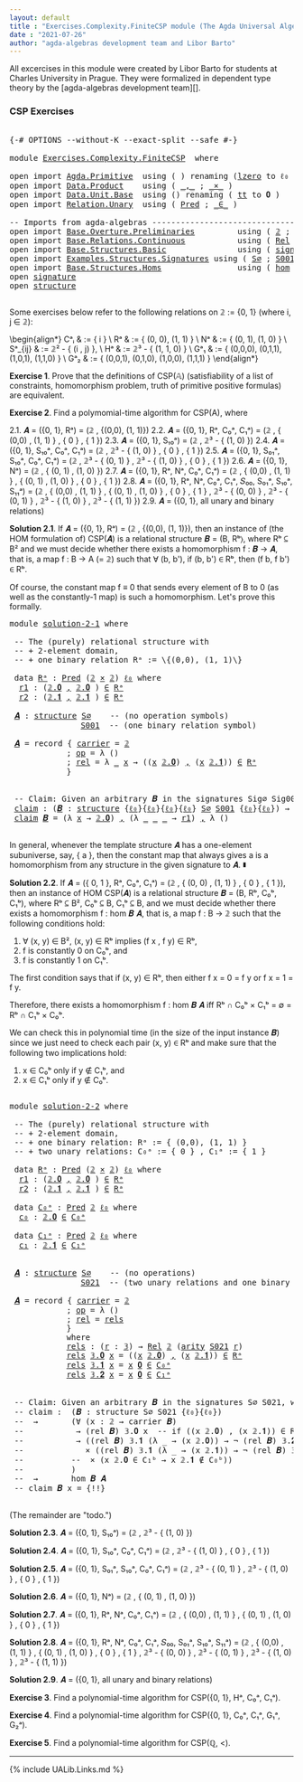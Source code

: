 ```yaml
---
layout: default
title : "Exercises.Complexity.FiniteCSP module (The Agda Universal Algebra Library)"
date : "2021-07-26"
author: "agda-algebras development team and Libor Barto"
---
```


All excercises in this module were created by Libor Barto for students at Charles University in Prague. They were formalized in dependent type theory by the [agda-algebras development team][].

### CSP Exercises

<pre class="Agda">

<a id="415" class="Symbol">{-#</a> <a id="419" class="Keyword">OPTIONS</a> <a id="427" class="Pragma">--without-K</a> <a id="439" class="Pragma">--exact-split</a> <a id="453" class="Pragma">--safe</a> <a id="460" class="Symbol">#-}</a>

<a id="465" class="Keyword">module</a> <a id="472" href="Exercises.Complexity.FiniteCSP.html" class="Module">Exercises.Complexity.FiniteCSP</a>  <a id="504" class="Keyword">where</a>

<a id="511" class="Keyword">open</a> <a id="516" class="Keyword">import</a> <a id="523" href="Agda.Primitive.html" class="Module">Agda.Primitive</a>  <a id="539" class="Keyword">using</a> <a id="545" class="Symbol">(</a> <a id="547" class="Symbol">)</a> <a id="549" class="Keyword">renaming</a> <a id="558" class="Symbol">(</a><a id="559" href="Agda.Primitive.html#764" class="Primitive">lzero</a> <a id="565" class="Symbol">to</a> <a id="568" class="Primitive">ℓ₀</a> <a id="571" class="Symbol">)</a>
<a id="573" class="Keyword">open</a> <a id="578" class="Keyword">import</a> <a id="585" href="Data.Product.html" class="Module">Data.Product</a>    <a id="601" class="Keyword">using</a> <a id="607" class="Symbol">(</a> <a id="609" href="Agda.Builtin.Sigma.html#236" class="InductiveConstructor Operator">_,_</a> <a id="613" class="Symbol">;</a> <a id="615" href="Data.Product.html#1167" class="Function Operator">_×_</a> <a id="619" class="Symbol">)</a>
<a id="621" class="Keyword">open</a> <a id="626" class="Keyword">import</a> <a id="633" href="Data.Unit.Base.html" class="Module">Data.Unit.Base</a>  <a id="649" class="Keyword">using</a> <a id="655" class="Symbol">()</a> <a id="658" class="Keyword">renaming</a> <a id="667" class="Symbol">(</a> <a id="669" href="Agda.Builtin.Unit.html#201" class="InductiveConstructor">tt</a> <a id="672" class="Symbol">to</a> <a id="675" class="InductiveConstructor">𝟎</a> <a id="677" class="Symbol">)</a>
<a id="679" class="Keyword">open</a> <a id="684" class="Keyword">import</a> <a id="691" href="Relation.Unary.html" class="Module">Relation.Unary</a>  <a id="707" class="Keyword">using</a> <a id="713" class="Symbol">(</a> <a id="715" href="Relation.Unary.html#1101" class="Function">Pred</a> <a id="720" class="Symbol">;</a> <a id="722" href="Relation.Unary.html#1523" class="Function Operator">_∈_</a> <a id="726" class="Symbol">)</a>

<a id="729" class="Comment">-- Imports from agda-algebras --------------------------------------------------------------</a>
<a id="822" class="Keyword">open</a> <a id="827" class="Keyword">import</a> <a id="834" href="Base.Overture.Preliminaries.html" class="Module">Base.Overture.Preliminaries</a>         <a id="870" class="Keyword">using</a> <a id="876" class="Symbol">(</a> <a id="878" href="Base.Overture.Preliminaries.html#3766" class="Datatype">𝟚</a> <a id="880" class="Symbol">;</a> <a id="882" href="Base.Overture.Preliminaries.html#3863" class="Datatype">𝟛</a> <a id="884" class="Symbol">)</a>
<a id="886" class="Keyword">open</a> <a id="891" class="Keyword">import</a> <a id="898" href="Base.Relations.Continuous.html" class="Module">Base.Relations.Continuous</a>           <a id="934" class="Keyword">using</a> <a id="940" class="Symbol">(</a> <a id="942" href="Base.Relations.Continuous.html#4476" class="Function">Rel</a> <a id="946" class="Symbol">)</a>
<a id="948" class="Keyword">open</a> <a id="953" class="Keyword">import</a> <a id="960" href="Base.Structures.Basic.html" class="Module">Base.Structures.Basic</a>               <a id="996" class="Keyword">using</a> <a id="1002" class="Symbol">(</a> <a id="1004" href="Base.Structures.Basic.html#1264" class="Record">signature</a> <a id="1014" class="Symbol">;</a> <a id="1016" href="Base.Structures.Basic.html#1598" class="Record">structure</a> <a id="1026" class="Symbol">)</a>
<a id="1028" class="Keyword">open</a> <a id="1033" class="Keyword">import</a> <a id="1040" href="Examples.Structures.Signatures.html" class="Module">Examples.Structures.Signatures</a> <a id="1071" class="Keyword">using</a> <a id="1077" class="Symbol">(</a> <a id="1079" href="Examples.Structures.Signatures.html#710" class="Function">S∅</a> <a id="1082" class="Symbol">;</a> <a id="1084" href="Examples.Structures.Signatures.html#1038" class="Function">S001</a> <a id="1089" class="Symbol">;</a> <a id="1091" href="Examples.Structures.Signatures.html#1293" class="Function">S021</a><a id="1095" class="Symbol">)</a>
<a id="1097" class="Keyword">open</a> <a id="1102" class="Keyword">import</a> <a id="1109" href="Base.Structures.Homs.html" class="Module">Base.Structures.Homs</a>                <a id="1145" class="Keyword">using</a> <a id="1151" class="Symbol">(</a> <a id="1153" href="Base.Structures.Homs.html#2869" class="Function">hom</a> <a id="1157" class="Symbol">)</a>
<a id="1159" class="Keyword">open</a> <a id="1164" href="Base.Structures.Basic.html#1264" class="Module">signature</a>
<a id="1174" class="Keyword">open</a> <a id="1179" href="Base.Structures.Basic.html#1598" class="Module">structure</a>

</pre>

Some exercises below refer to the following relations on 𝟚 := \{0, 1\} (where i, j ∈ 𝟚):

\begin{align*}
 Cᵃᵢ    & := \{ i \}                             \\
 Rᵃ    & := \{ (0, 0), (1, 1) \}                 \\
 Nᵃ    & := \{ (0, 1), (1, 0) \}                  \\
 Sᵃ_{ij}  & := 𝟚² - \{ (i , j) \},                    \\
 Hᵃ    & := 𝟚³ - \{ (1, 1, 0) \}                 \\
 Gᵃ₁   & := \{ (0,0,0), (0,1,1), (1,0,1), (1,1,0) \} \\
 Gᵃ₂   & := \{ (0,0,1), (0,1,0), (1,0,0), (1,1,1) \}
\end{align*}


**Exercise 1**. Prove that the definitions of CSP(𝔸) (satisfiability of a list of constraints, homomorphism   problem, truth of primitive positive formulas) are equivalent.


**Exercise 2**. Find a polymomial-time algorithm for CSP(A), where

2.1. 𝑨 = ({0, 1}, Rᵃ) = (𝟚 , \{(0,0), (1, 1)\})
2.2. 𝑨 = ({0, 1}, Rᵃ, C₀ᵃ, C₁ᵃ) = (𝟚 , \{ (0,0) , (1, 1) \} , \{ 0 \} , \{ 1 \})
2.3. 𝑨 = ({0, 1}, S₁₀ᵃ) = (𝟚 , 𝟚³ - \{ (1, 0) \})
2.4. 𝑨 = ({0, 1}, S₁₀ᵃ, C₀ᵃ, C₁ᵃ) = (𝟚 , 𝟚³ - \{ (1, 0) \} , \{ 0 \} , \{ 1 \})
2.5. 𝑨 = ({0, 1}, S₀₁ᵃ, S₁₀ᵃ, C₀ᵃ, C₁ᵃ) = (𝟚 , 𝟚³ - \{ (0, 1) \} , 𝟚³ - \{ (1, 0) \} , \{ 0 \} , \{ 1 \})
2.6. 𝑨 = ({0, 1}, Nᵃ) = (𝟚 , \{ (0, 1) , (1, 0) \})
2.7. 𝑨 = ({0, 1}, Rᵃ, Nᵃ, C₀ᵃ, C₁ᵃ) = (𝟚 , \{ (0,0) , (1, 1) \} , \{ (0, 1) , (1, 0) \} , \{ 0 \} , \{ 1 \})
2.8. 𝑨 = ({0, 1}, Rᵃ, Nᵃ, C₀ᵃ, C₁ᵃ, 𝑆₀₀, S₀₁ᵃ, S₁₀ᵃ, S₁₁ᵃ) = (𝟚 , \{ (0,0) , (1, 1) \} , \{ (0, 1) , (1, 0) \} , \{ 0 \} , \{ 1 \} , 𝟚³ - \{ (0, 0) \} , 𝟚³ - \{ (0, 1) \} , 𝟚³ - \{ (1, 0) \} , 𝟚³ - \{ (1, 1) \})
2.9. 𝑨 = ({0, 1}, all unary and binary relations)



**Solution 2.1**. If 𝑨 = ({0, 1}, Rᵃ) = (𝟚 , \{(0,0), (1, 1)\}), then an instance of (the HOM
formulation of) CSP(𝑨) is a relational structure 𝑩 = (B, Rᵇ⟩, where Rᵇ ⊆ B² and we must decide
whether there exists a homomorphism f : 𝑩 → 𝑨, that is, a map f : B → A (= 𝟚) such that
∀ (b, b'), if (b, b') ∈ Rᵇ, then (f b, f b') ∈ Rᵇ.

Of course, the constant map f ≡ 0 that sends every element of B to 0 (as well as the
constantly-1 map) is such a homomorphism.  Let's prove this formally.

<pre class="Agda">
<a id="3229" class="Keyword">module</a> <a id="solution-2-1"></a><a id="3236" href="Exercises.Complexity.FiniteCSP.html#3236" class="Module">solution-2-1</a> <a id="3249" class="Keyword">where</a>

 <a id="3257" class="Comment">-- The (purely) relational structure with</a>
 <a id="3300" class="Comment">-- + 2-element domain,</a>
 <a id="3324" class="Comment">-- + one binary relation Rᵃ := \{(0,0), (1, 1)\}</a>

 <a id="3375" class="Keyword">data</a> <a id="solution-2-1.Rᵃ"></a><a id="3380" href="Exercises.Complexity.FiniteCSP.html#3380" class="Datatype">Rᵃ</a> <a id="3383" class="Symbol">:</a> <a id="3385" href="Relation.Unary.html#1101" class="Function">Pred</a> <a id="3390" class="Symbol">(</a><a id="3391" href="Base.Overture.Preliminaries.html#3766" class="Datatype">𝟚</a> <a id="3393" href="Data.Product.html#1167" class="Function Operator">×</a> <a id="3395" href="Base.Overture.Preliminaries.html#3766" class="Datatype">𝟚</a><a id="3396" class="Symbol">)</a> <a id="3398" href="Exercises.Complexity.FiniteCSP.html#568" class="Primitive">ℓ₀</a> <a id="3401" class="Keyword">where</a>
  <a id="solution-2-1.Rᵃ.r1"></a><a id="3409" href="Exercises.Complexity.FiniteCSP.html#3409" class="InductiveConstructor">r1</a> <a id="3412" class="Symbol">:</a> <a id="3414" class="Symbol">(</a><a id="3415" href="Base.Overture.Preliminaries.html#3816" class="InductiveConstructor">𝟚.𝟎</a> <a id="3419" href="Agda.Builtin.Sigma.html#236" class="InductiveConstructor Operator">,</a> <a id="3421" href="Base.Overture.Preliminaries.html#3816" class="InductiveConstructor">𝟚.𝟎</a> <a id="3425" class="Symbol">)</a> <a id="3427" href="Relation.Unary.html#1523" class="Function Operator">∈</a> <a id="3429" href="Exercises.Complexity.FiniteCSP.html#3380" class="Datatype">Rᵃ</a>
  <a id="solution-2-1.Rᵃ.r2"></a><a id="3434" href="Exercises.Complexity.FiniteCSP.html#3434" class="InductiveConstructor">r2</a> <a id="3437" class="Symbol">:</a> <a id="3439" class="Symbol">(</a><a id="3440" href="Base.Overture.Preliminaries.html#3825" class="InductiveConstructor">𝟚.𝟏</a> <a id="3444" href="Agda.Builtin.Sigma.html#236" class="InductiveConstructor Operator">,</a> <a id="3446" href="Base.Overture.Preliminaries.html#3825" class="InductiveConstructor">𝟚.𝟏</a> <a id="3450" class="Symbol">)</a> <a id="3452" href="Relation.Unary.html#1523" class="Function Operator">∈</a> <a id="3454" href="Exercises.Complexity.FiniteCSP.html#3380" class="Datatype">Rᵃ</a>

 <a id="solution-2-1.𝑨"></a><a id="3459" href="Exercises.Complexity.FiniteCSP.html#3459" class="Function">𝑨</a> <a id="3461" class="Symbol">:</a> <a id="3463" href="Base.Structures.Basic.html#1598" class="Record">structure</a> <a id="3473" href="Examples.Structures.Signatures.html#710" class="Function">S∅</a>    <a id="3479" class="Comment">-- (no operation symbols)</a>
               <a id="3520" href="Examples.Structures.Signatures.html#1038" class="Function">S001</a>  <a id="3526" class="Comment">-- (one binary relation symbol)</a>

 <a id="3560" href="Exercises.Complexity.FiniteCSP.html#3459" class="Function">𝑨</a> <a id="3562" class="Symbol">=</a> <a id="3564" class="Keyword">record</a> <a id="3571" class="Symbol">{</a> <a id="3573" href="Base.Structures.Basic.html#1750" class="Field">carrier</a> <a id="3581" class="Symbol">=</a> <a id="3583" href="Base.Overture.Preliminaries.html#3766" class="Datatype">𝟚</a>
            <a id="3597" class="Symbol">;</a> <a id="3599" href="Base.Structures.Basic.html#1769" class="Field">op</a> <a id="3602" class="Symbol">=</a> <a id="3604" class="Symbol">λ</a> <a id="3606" class="Symbol">()</a>
            <a id="3621" class="Symbol">;</a> <a id="3623" href="Base.Structures.Basic.html#1853" class="Field">rel</a> <a id="3627" class="Symbol">=</a> <a id="3629" class="Symbol">λ</a> <a id="3631" href="Exercises.Complexity.FiniteCSP.html#3631" class="Bound">_</a> <a id="3633" href="Exercises.Complexity.FiniteCSP.html#3633" class="Bound">x</a> <a id="3635" class="Symbol">→</a> <a id="3637" class="Symbol">((</a><a id="3639" href="Exercises.Complexity.FiniteCSP.html#3633" class="Bound">x</a> <a id="3641" href="Base.Overture.Preliminaries.html#3816" class="InductiveConstructor">𝟚.𝟎</a><a id="3644" class="Symbol">)</a> <a id="3646" href="Agda.Builtin.Sigma.html#236" class="InductiveConstructor Operator">,</a> <a id="3648" class="Symbol">(</a><a id="3649" href="Exercises.Complexity.FiniteCSP.html#3633" class="Bound">x</a> <a id="3651" href="Base.Overture.Preliminaries.html#3825" class="InductiveConstructor">𝟚.𝟏</a><a id="3654" class="Symbol">))</a> <a id="3657" href="Relation.Unary.html#1523" class="Function Operator">∈</a> <a id="3659" href="Exercises.Complexity.FiniteCSP.html#3380" class="Datatype">Rᵃ</a>
            <a id="3674" class="Symbol">}</a>


 <a id="3679" class="Comment">-- Claim: Given an arbitrary 𝑩 in the signatures Sig∅ Sig001, we can construct a homomorphism from 𝑩 to 𝑨.</a>
 <a id="solution-2-1.claim"></a><a id="3787" href="Exercises.Complexity.FiniteCSP.html#3787" class="Function">claim</a> <a id="3793" class="Symbol">:</a> <a id="3795" class="Symbol">(</a><a id="3796" href="Exercises.Complexity.FiniteCSP.html#3796" class="Bound">𝑩</a> <a id="3798" class="Symbol">:</a> <a id="3800" href="Base.Structures.Basic.html#1598" class="Record">structure</a> <a id="3810" class="Symbol">{</a><a id="3811" href="Exercises.Complexity.FiniteCSP.html#568" class="Primitive">ℓ₀</a><a id="3813" class="Symbol">}{</a><a id="3815" href="Exercises.Complexity.FiniteCSP.html#568" class="Primitive">ℓ₀</a><a id="3817" class="Symbol">}{</a><a id="3819" href="Exercises.Complexity.FiniteCSP.html#568" class="Primitive">ℓ₀</a><a id="3821" class="Symbol">}{</a><a id="3823" href="Exercises.Complexity.FiniteCSP.html#568" class="Primitive">ℓ₀</a><a id="3825" class="Symbol">}</a> <a id="3827" href="Examples.Structures.Signatures.html#710" class="Function">S∅</a> <a id="3830" href="Examples.Structures.Signatures.html#1038" class="Function">S001</a> <a id="3835" class="Symbol">{</a><a id="3836" href="Exercises.Complexity.FiniteCSP.html#568" class="Primitive">ℓ₀</a><a id="3838" class="Symbol">}{</a><a id="3840" href="Exercises.Complexity.FiniteCSP.html#568" class="Primitive">ℓ₀</a><a id="3842" class="Symbol">})</a> <a id="3845" class="Symbol">→</a> <a id="3847" href="Base.Structures.Homs.html#2869" class="Function">hom</a> <a id="3851" href="Exercises.Complexity.FiniteCSP.html#3796" class="Bound">𝑩</a> <a id="3853" href="Exercises.Complexity.FiniteCSP.html#3459" class="Function">𝑨</a>
 <a id="3856" href="Exercises.Complexity.FiniteCSP.html#3787" class="Function">claim</a> <a id="3862" href="Exercises.Complexity.FiniteCSP.html#3862" class="Bound">𝑩</a> <a id="3864" class="Symbol">=</a> <a id="3866" class="Symbol">(λ</a> <a id="3869" href="Exercises.Complexity.FiniteCSP.html#3869" class="Bound">x</a> <a id="3871" class="Symbol">→</a> <a id="3873" href="Base.Overture.Preliminaries.html#3816" class="InductiveConstructor">𝟚.𝟎</a><a id="3876" class="Symbol">)</a> <a id="3878" href="Agda.Builtin.Sigma.html#236" class="InductiveConstructor Operator">,</a> <a id="3880" class="Symbol">(λ</a> <a id="3883" href="Exercises.Complexity.FiniteCSP.html#3883" class="Bound">_</a> <a id="3885" href="Exercises.Complexity.FiniteCSP.html#3885" class="Bound">_</a> <a id="3887" href="Exercises.Complexity.FiniteCSP.html#3887" class="Bound">_</a> <a id="3889" class="Symbol">→</a> <a id="3891" href="Exercises.Complexity.FiniteCSP.html#3409" class="InductiveConstructor">r1</a><a id="3893" class="Symbol">)</a> <a id="3895" href="Agda.Builtin.Sigma.html#236" class="InductiveConstructor Operator">,</a> <a id="3897" class="Symbol">λ</a> <a id="3899" class="Symbol">()</a>

</pre>

In general, whenever the template structure 𝑨 has a one-element subuniverse, say, \{ a \},
then the constant map that always gives a is a homomorphism from any structure in the given
signature to 𝑨. ∎



**Solution 2.2**. If 𝑨 = (\{ 0, 1 \}, Rᵃ, C₀ᵃ, C₁ᵃ) = (𝟚 , \{ (0, 0) , (1, 1) \} , \{ 0 \} , \{ 1 \}),
then an instance of HOM CSP(𝑨) is a relational structure 𝑩 = (B, Rᵇ, C₀ᵇ, C₁ᵇ), where
Rᵇ ⊆ B², C₀ᵇ ⊆ B, C₁ᵇ ⊆ B, and we must decide whether there exists a homomorphism
f : hom 𝑩 𝑨, that is, a map f : B → 𝟚 such that the following conditions hold:
 1. ∀ (x, y) ∈ B², (x, y) ∈ Rᵇ implies (f x , f y) ∈ Rᵇ,
 2. f is constantly 0 on C₀ᵇ, and
 3. f is constantly 1 on C₁ᵇ.

The first condition says that if (x, y) ∈ Rᵇ, then either f x = 0 = f y or f x = 1 = f y.

Therefore, there exists a homomorphism f : hom 𝑩 𝑨 iff Rᵇ ∩ C₀ᵇ × C₁ᵇ = ∅ = Rᵇ ∩ C₁ᵇ × C₀ᵇ.

We can check this in polynomial time (in the size of the input instance 𝑩) since we just need
to check each pair (x, y) ∈ Rᵇ and make sure that the following two implications hold:

 1.  x ∈ C₀ᵇ  only if  y ∉ C₁ᵇ, and
 2.  x ∈ C₁ᵇ  only if  y ∉ C₀ᵇ.

<pre class="Agda">

<a id="5040" class="Keyword">module</a> <a id="solution-2-2"></a><a id="5047" href="Exercises.Complexity.FiniteCSP.html#5047" class="Module">solution-2-2</a> <a id="5060" class="Keyword">where</a>

 <a id="5068" class="Comment">-- The (purely) relational structure with</a>
 <a id="5111" class="Comment">-- + 2-element domain,</a>
 <a id="5135" class="Comment">-- + one binary relation: Rᵃ := { (0,0), (1, 1) }</a>
 <a id="5186" class="Comment">-- + two unary relations: C₀ᵃ := { 0 } , C₁ᵃ := { 1 }</a>

 <a id="5242" class="Keyword">data</a> <a id="solution-2-2.Rᵃ"></a><a id="5247" href="Exercises.Complexity.FiniteCSP.html#5247" class="Datatype">Rᵃ</a> <a id="5250" class="Symbol">:</a> <a id="5252" href="Relation.Unary.html#1101" class="Function">Pred</a> <a id="5257" class="Symbol">(</a><a id="5258" href="Base.Overture.Preliminaries.html#3766" class="Datatype">𝟚</a> <a id="5260" href="Data.Product.html#1167" class="Function Operator">×</a> <a id="5262" href="Base.Overture.Preliminaries.html#3766" class="Datatype">𝟚</a><a id="5263" class="Symbol">)</a> <a id="5265" href="Exercises.Complexity.FiniteCSP.html#568" class="Primitive">ℓ₀</a> <a id="5268" class="Keyword">where</a>
  <a id="solution-2-2.Rᵃ.r1"></a><a id="5276" href="Exercises.Complexity.FiniteCSP.html#5276" class="InductiveConstructor">r1</a> <a id="5279" class="Symbol">:</a> <a id="5281" class="Symbol">(</a><a id="5282" href="Base.Overture.Preliminaries.html#3816" class="InductiveConstructor">𝟚.𝟎</a> <a id="5286" href="Agda.Builtin.Sigma.html#236" class="InductiveConstructor Operator">,</a> <a id="5288" href="Base.Overture.Preliminaries.html#3816" class="InductiveConstructor">𝟚.𝟎</a> <a id="5292" class="Symbol">)</a> <a id="5294" href="Relation.Unary.html#1523" class="Function Operator">∈</a> <a id="5296" href="Exercises.Complexity.FiniteCSP.html#5247" class="Datatype">Rᵃ</a>
  <a id="solution-2-2.Rᵃ.r2"></a><a id="5301" href="Exercises.Complexity.FiniteCSP.html#5301" class="InductiveConstructor">r2</a> <a id="5304" class="Symbol">:</a> <a id="5306" class="Symbol">(</a><a id="5307" href="Base.Overture.Preliminaries.html#3825" class="InductiveConstructor">𝟚.𝟏</a> <a id="5311" href="Agda.Builtin.Sigma.html#236" class="InductiveConstructor Operator">,</a> <a id="5313" href="Base.Overture.Preliminaries.html#3825" class="InductiveConstructor">𝟚.𝟏</a> <a id="5317" class="Symbol">)</a> <a id="5319" href="Relation.Unary.html#1523" class="Function Operator">∈</a> <a id="5321" href="Exercises.Complexity.FiniteCSP.html#5247" class="Datatype">Rᵃ</a>

 <a id="5326" class="Keyword">data</a> <a id="solution-2-2.C₀ᵃ"></a><a id="5331" href="Exercises.Complexity.FiniteCSP.html#5331" class="Datatype">C₀ᵃ</a> <a id="5335" class="Symbol">:</a> <a id="5337" href="Relation.Unary.html#1101" class="Function">Pred</a> <a id="5342" href="Base.Overture.Preliminaries.html#3766" class="Datatype">𝟚</a> <a id="5344" href="Exercises.Complexity.FiniteCSP.html#568" class="Primitive">ℓ₀</a> <a id="5347" class="Keyword">where</a>
  <a id="solution-2-2.C₀ᵃ.c₀"></a><a id="5355" href="Exercises.Complexity.FiniteCSP.html#5355" class="InductiveConstructor">c₀</a> <a id="5358" class="Symbol">:</a> <a id="5360" href="Base.Overture.Preliminaries.html#3816" class="InductiveConstructor">𝟚.𝟎</a> <a id="5364" href="Relation.Unary.html#1523" class="Function Operator">∈</a> <a id="5366" href="Exercises.Complexity.FiniteCSP.html#5331" class="Datatype">C₀ᵃ</a>

 <a id="5372" class="Keyword">data</a> <a id="solution-2-2.C₁ᵃ"></a><a id="5377" href="Exercises.Complexity.FiniteCSP.html#5377" class="Datatype">C₁ᵃ</a> <a id="5381" class="Symbol">:</a> <a id="5383" href="Relation.Unary.html#1101" class="Function">Pred</a> <a id="5388" href="Base.Overture.Preliminaries.html#3766" class="Datatype">𝟚</a> <a id="5390" href="Exercises.Complexity.FiniteCSP.html#568" class="Primitive">ℓ₀</a> <a id="5393" class="Keyword">where</a>
  <a id="solution-2-2.C₁ᵃ.c₁"></a><a id="5401" href="Exercises.Complexity.FiniteCSP.html#5401" class="InductiveConstructor">c₁</a> <a id="5404" class="Symbol">:</a> <a id="5406" href="Base.Overture.Preliminaries.html#3825" class="InductiveConstructor">𝟚.𝟏</a> <a id="5410" href="Relation.Unary.html#1523" class="Function Operator">∈</a> <a id="5412" href="Exercises.Complexity.FiniteCSP.html#5377" class="Datatype">C₁ᵃ</a>


 <a id="solution-2-2.𝑨"></a><a id="5419" href="Exercises.Complexity.FiniteCSP.html#5419" class="Function">𝑨</a> <a id="5421" class="Symbol">:</a> <a id="5423" href="Base.Structures.Basic.html#1598" class="Record">structure</a> <a id="5433" href="Examples.Structures.Signatures.html#710" class="Function">S∅</a>    <a id="5439" class="Comment">-- (no operations)</a>
               <a id="5473" href="Examples.Structures.Signatures.html#1293" class="Function">S021</a>  <a id="5479" class="Comment">-- (two unary relations and one binary relation)</a>

 <a id="5530" href="Exercises.Complexity.FiniteCSP.html#5419" class="Function">𝑨</a> <a id="5532" class="Symbol">=</a> <a id="5534" class="Keyword">record</a> <a id="5541" class="Symbol">{</a> <a id="5543" href="Base.Structures.Basic.html#1750" class="Field">carrier</a> <a id="5551" class="Symbol">=</a> <a id="5553" href="Base.Overture.Preliminaries.html#3766" class="Datatype">𝟚</a>
            <a id="5567" class="Symbol">;</a> <a id="5569" href="Base.Structures.Basic.html#1769" class="Field">op</a> <a id="5572" class="Symbol">=</a> <a id="5574" class="Symbol">λ</a> <a id="5576" class="Symbol">()</a>
            <a id="5591" class="Symbol">;</a> <a id="5593" href="Base.Structures.Basic.html#1853" class="Field">rel</a> <a id="5597" class="Symbol">=</a> <a id="5599" href="Exercises.Complexity.FiniteCSP.html#5648" class="Function">rels</a>
            <a id="5616" class="Symbol">}</a>
            <a id="5630" class="Keyword">where</a>
            <a id="5648" href="Exercises.Complexity.FiniteCSP.html#5648" class="Function">rels</a> <a id="5653" class="Symbol">:</a> <a id="5655" class="Symbol">(</a><a id="5656" href="Exercises.Complexity.FiniteCSP.html#5656" class="Bound">r</a> <a id="5658" class="Symbol">:</a> <a id="5660" href="Base.Overture.Preliminaries.html#3863" class="Datatype">𝟛</a><a id="5661" class="Symbol">)</a> <a id="5663" class="Symbol">→</a> <a id="5665" href="Base.Relations.Continuous.html#4476" class="Function">Rel</a> <a id="5669" href="Base.Overture.Preliminaries.html#3766" class="Datatype">𝟚</a> <a id="5671" class="Symbol">(</a><a id="5672" href="Base.Structures.Basic.html#1343" class="Field">arity</a> <a id="5678" href="Examples.Structures.Signatures.html#1293" class="Function">S021</a> <a id="5683" href="Exercises.Complexity.FiniteCSP.html#5656" class="Bound">r</a><a id="5684" class="Symbol">)</a>
            <a id="5698" href="Exercises.Complexity.FiniteCSP.html#5648" class="Function">rels</a> <a id="5703" href="Base.Overture.Preliminaries.html#3882" class="InductiveConstructor">𝟛.𝟎</a> <a id="5707" href="Exercises.Complexity.FiniteCSP.html#5707" class="Bound">x</a> <a id="5709" class="Symbol">=</a> <a id="5711" class="Symbol">((</a><a id="5713" href="Exercises.Complexity.FiniteCSP.html#5707" class="Bound">x</a> <a id="5715" href="Base.Overture.Preliminaries.html#3816" class="InductiveConstructor">𝟚.𝟎</a><a id="5718" class="Symbol">)</a> <a id="5720" href="Agda.Builtin.Sigma.html#236" class="InductiveConstructor Operator">,</a> <a id="5722" class="Symbol">(</a><a id="5723" href="Exercises.Complexity.FiniteCSP.html#5707" class="Bound">x</a> <a id="5725" href="Base.Overture.Preliminaries.html#3825" class="InductiveConstructor">𝟚.𝟏</a><a id="5728" class="Symbol">))</a> <a id="5731" href="Relation.Unary.html#1523" class="Function Operator">∈</a> <a id="5733" href="Exercises.Complexity.FiniteCSP.html#5247" class="Datatype">Rᵃ</a>
            <a id="5748" href="Exercises.Complexity.FiniteCSP.html#5648" class="Function">rels</a> <a id="5753" href="Base.Overture.Preliminaries.html#3891" class="InductiveConstructor">𝟛.𝟏</a> <a id="5757" href="Exercises.Complexity.FiniteCSP.html#5757" class="Bound">x</a> <a id="5759" class="Symbol">=</a> <a id="5761" href="Exercises.Complexity.FiniteCSP.html#5757" class="Bound">x</a> <a id="5763" href="Exercises.Complexity.FiniteCSP.html#675" class="InductiveConstructor">𝟎</a> <a id="5765" href="Relation.Unary.html#1523" class="Function Operator">∈</a> <a id="5767" href="Exercises.Complexity.FiniteCSP.html#5331" class="Datatype">C₀ᵃ</a>
            <a id="5783" href="Exercises.Complexity.FiniteCSP.html#5648" class="Function">rels</a> <a id="5788" href="Base.Overture.Preliminaries.html#3900" class="InductiveConstructor">𝟛.𝟐</a> <a id="5792" href="Exercises.Complexity.FiniteCSP.html#5792" class="Bound">x</a> <a id="5794" class="Symbol">=</a> <a id="5796" href="Exercises.Complexity.FiniteCSP.html#5792" class="Bound">x</a> <a id="5798" href="Exercises.Complexity.FiniteCSP.html#675" class="InductiveConstructor">𝟎</a> <a id="5800" href="Relation.Unary.html#1523" class="Function Operator">∈</a> <a id="5802" href="Exercises.Complexity.FiniteCSP.html#5377" class="Datatype">C₁ᵃ</a>


 <a id="5809" class="Comment">-- Claim: Given an arbitrary 𝑩 in the signatures S∅ S021, we can construct a homomorphism from 𝑩 to 𝑨.</a>
 <a id="5913" class="Comment">-- claim :  (𝑩 : structure S∅ S021 {ℓ₀}{ℓ₀})</a>
 <a id="5959" class="Comment">--  →       (∀ (x : 𝟚 → carrier 𝑩)</a>
 <a id="5995" class="Comment">--           → (rel 𝑩) 𝟛.𝟎 x  -- if ((x 𝟚.𝟎) , (x 𝟚.𝟏)) ∈ Rᵇ, then...</a>
 <a id="6066" class="Comment">--           → ((rel 𝑩) 𝟛.𝟏 (λ _ → (x 𝟚.𝟎)) → ¬ (rel 𝑩) 𝟛.𝟐 (λ _ → (x 𝟚.𝟏)))</a>
 <a id="6144" class="Comment">--             × ((rel 𝑩) 𝟛.𝟏 (λ _ → (x 𝟚.𝟏)) → ¬ (rel 𝑩) 𝟛.𝟐 (λ _ → (x 𝟚.𝟎)))</a>
 <a id="6224" class="Comment">--          --  × (x 𝟚.𝟎 ∈ C₁ᵇ → x 𝟚.𝟏 ∉ C₀ᵇ))</a>
 <a id="6272" class="Comment">--          )</a>
 <a id="6287" class="Comment">--  →       hom 𝑩 𝑨</a>
 <a id="6308" class="Comment">-- claim 𝑩 x = {!!}</a>

</pre>


(The remainder are "todo.")

**Solution 2.3**. 𝑨 = ({0, 1}, S₁₀ᵃ) = (𝟚 , 𝟚³ - \{ (1, 0) \})

**Solution 2.4**. 𝑨 = ({0, 1}, S₁₀ᵃ, C₀ᵃ, C₁ᵃ) = (𝟚 , 𝟚³ - \{ (1, 0) \} , \{ 0 \} , \{ 1 \})

**Solution 2.5**. 𝑨 = ({0, 1}, S₀₁ᵃ, S₁₀ᵃ, C₀ᵃ, C₁ᵃ) = (𝟚 , 𝟚³ - \{ (0, 1) \} , 𝟚³ - \{ (1, 0) \} , \{ 0 \} , \{ 1 \})

**Solution 2.6**. 𝑨 = ({0, 1}, Nᵃ) = (𝟚 , \{ (0, 1) , (1, 0) \})

**Solution 2.7**. 𝑨 = ({0, 1}, Rᵃ, Nᵃ, C₀ᵃ, C₁ᵃ) = (𝟚 , \{ (0,0) , (1, 1) \} , \{ (0, 1) , (1, 0) \} , \{ 0 \} , \{ 1 \})

**Solution 2.8**. 𝑨 = ({0, 1}, Rᵃ, Nᵃ, C₀ᵃ, C₁ᵃ, 𝑆₀₀, S₀₁ᵃ, S₁₀ᵃ, S₁₁ᵃ) = (𝟚 , \{ (0,0) , (1, 1) \} , \{ (0, 1) , (1, 0) \} , \{ 0 \} , \{ 1 \} , 𝟚³ - \{ (0, 0) \} , 𝟚³ - \{ (0, 1) \} , 𝟚³ - \{ (1, 0) \} , 𝟚³ - \{ (1, 1) \})

**Solution 2.9**. 𝑨 = ({0, 1}, all unary and binary relations)


**Exercise 3**. Find a polynomial-time algorithm for CSP({0, 1}, Hᵃ, C₀ᵃ, C₁ᵃ).

**Exercise 4**. Find a polynomial-time algorithm for CSP({0, 1}, C₀ᵃ, C₁ᵃ, G₁ᵃ, G₂ᵃ).

**Exercise 5**. Find a polynomial-time algorithm for CSP(ℚ, <).

--------------------------------

{% include UALib.Links.md %}


